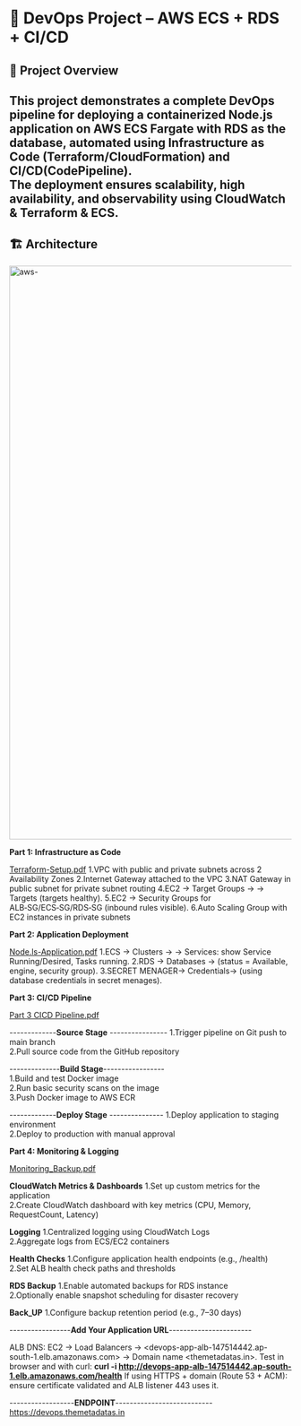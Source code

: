 # 🚀 DevOps Project – AWS ECS + RDS + CI/CD

## 📌 Project Overview
  This project demonstrates a complete DevOps pipeline for deploying a containerized Node.js application on **AWS ECS Fargate** with **RDS** as the database, automated using Infrastructure as Code (Terraform/CloudFormation) and **CI/CD(CodePipeline)**.  
The deployment ensures scalability, high availability, and observability using **CloudWatch** & **Terraform** & **ECS**.
---

## 🏗️ Architecture
<img width="1536" height="1024" alt="aws-" src="https://github.com/user-attachments/assets/ade097df-252e-42de-8d2b-de8be7b7d737" />




**Part 1: Infrastructure as Code**

[Terraform-Setup.pdf](https://github.com/user-attachments/files/22144108/Terraform-Setup.pdf)
1.VPC with public and private subnets across 2 Availability Zones
2.Internet Gateway attached to the VPC
3.NAT Gateway in public subnet for private subnet routing
4.EC2 → Target Groups → → Targets (targets healthy).
5.EC2 → Security Groups for ALB‑SG/ECS‑SG/RDS‑SG (inbound rules visible).
6.Auto Scaling Group with EC2 instances in private subnets



**Part 2: Application Deployment**

[Node.ls-Application.pdf](https://github.com/user-attachments/files/22144146/Node.ls-Application.pdf)
1.ECS → Clusters → → Services: show Service Running/Desired, Tasks running.
2.RDS → Databases → (status = Available, engine, security group).
3.SECRET MENAGER-> Credentials-> (using database credentials in secret menages).



**Part 3: CI/CD Pipeline**
  
[Part 3 CICD Pipeline.pdf](https://github.com/user-attachments/files/22144300/Part.3.CICD.Pipeline.pdf)

 -------------**Source Stage** ----------------
 1.Trigger pipeline on Git push to main branch  
 2.Pull source code from the GitHub repository  

--------------**Build Stage**-----------------  
 1.Build and test Docker image  
 2.Run basic security scans on the image  
 3.Push Docker image to AWS ECR  

 -------------**Deploy Stage** ---------------
 1.Deploy application to staging environment  
 2.Deploy to production with manual approval


**Part 4: Monitoring & Logging**

[Monitoring_Backup.pdf](https://github.com/user-attachments/files/22144354/Monitoring_Backup.pdf)

**CloudWatch Metrics & Dashboards**
1.Set up custom metrics for the application  
2.Create CloudWatch dashboard with key metrics (CPU, Memory, RequestCount, Latency)  

**Logging**
1.Centralized logging using CloudWatch Logs  
2.Aggregate logs from ECS/EC2 containers  

**Health Checks**
1.Configure application health endpoints (e.g., /health)  
2.Set ALB health check paths and thresholds  

 **RDS Backup**
 1.Enable automated backups for RDS instance  
 2.Optionally enable snapshot scheduling for disaster recovery

**Back_UP**
 1.Configure backup retention period (e.g., 7–30 days)  



-----------------**Add Your Application URL**-----------------------

ALB DNS: EC2 → Load Balancers → <devops-app-alb-147514442.ap-south-1.elb.amazonaws.com> → Domain name <themetadatas.in>.
Test in browser and with curl:
**curl -i http://devops-app-alb-147514442.ap-south-1.elb.amazonaws.com/health**
If using HTTPS + domain (Route 53 + ACM): ensure certificate validated and ALB listener 443 uses it.

------------------**ENDPOINT**---------------------------
https://devops.themetadatas.in
